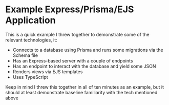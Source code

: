 # Example Express/Prisma/EJS Application

This is a quick example I threw together to demonstrate some
of the relevant technologies, it:

- Connects to a database using Prisma and runs some migrations via the Schema file
- Has an Express-based server with a couple of endpoints
- Has an endpoint to interact with the database and yield some JSON
- Renders views via EJS templates
- Uses TypeScript

Keep in mind I threw this together in all of ten minutes as an example, but it should
at least demonstrate baseline familiarity with the tech mentioned above
